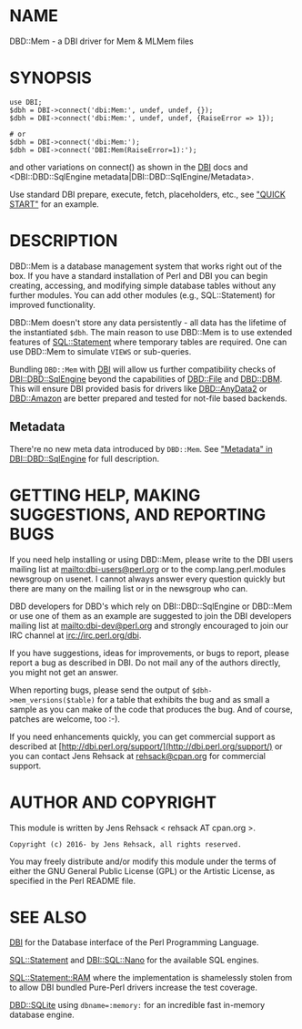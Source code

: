 # NAME

DBD::Mem - a DBI driver for Mem & MLMem files

# SYNOPSIS

    use DBI;
    $dbh = DBI->connect('dbi:Mem:', undef, undef, {});
    $dbh = DBI->connect('dbi:Mem:', undef, undef, {RaiseError => 1});

    # or
    $dbh = DBI->connect('dbi:Mem:');
    $dbh = DBI->connect('DBI:Mem(RaiseError=1):');

and other variations on connect() as shown in the [DBI](https://metacpan.org/pod/DBI) docs and 
<DBI::DBD::SqlEngine metadata|DBI::DBD::SqlEngine/Metadata>.

Use standard DBI prepare, execute, fetch, placeholders, etc.,
see ["QUICK START"](#quick-start) for an example.

# DESCRIPTION

DBD::Mem is a database management system that works right out of the box.
If you have a standard installation of Perl and DBI you can begin creating,
accessing, and modifying simple database tables without any further modules.
You can add other modules (e.g., SQL::Statement) for improved functionality.

DBD::Mem doesn't store any data persistently - all data has the lifetime of
the instantiated `$dbh`. The main reason to use DBD::Mem is to use extended
features of [SQL::Statement](https://metacpan.org/pod/SQL%3A%3AStatement) where temporary tables are required. One can
use DBD::Mem to simulate `VIEWS` or sub-queries.

Bundling `DBD::Mem` with [DBI](https://metacpan.org/pod/DBI) will allow us further compatibility checks
of [DBI::DBD::SqlEngine](https://metacpan.org/pod/DBI%3A%3ADBD%3A%3ASqlEngine) beyond the capabilities of [DBD::File](https://metacpan.org/pod/DBD%3A%3AFile) and
[DBD::DBM](https://metacpan.org/pod/DBD%3A%3ADBM). This will ensure DBI provided basis for drivers like
[DBD::AnyData2](https://metacpan.org/pod/DBD%3A%3AAnyData2) or [DBD::Amazon](https://metacpan.org/pod/DBD%3A%3AAmazon) are better prepared and tested for
not-file based backends.

## Metadata

There're no new meta data introduced by `DBD::Mem`. See
["Metadata" in DBI::DBD::SqlEngine](https://metacpan.org/pod/DBI%3A%3ADBD%3A%3ASqlEngine#Metadata) for full description.

# GETTING HELP, MAKING SUGGESTIONS, AND REPORTING BUGS

If you need help installing or using DBD::Mem, please write to the DBI
users mailing list at [mailto:dbi-users@perl.org](mailto:dbi-users@perl.org) or to the
comp.lang.perl.modules newsgroup on usenet.  I cannot always answer
every question quickly but there are many on the mailing list or in
the newsgroup who can.

DBD developers for DBD's which rely on DBI::DBD::SqlEngine or DBD::Mem or
use one of them as an example are suggested to join the DBI developers
mailing list at [mailto:dbi-dev@perl.org](mailto:dbi-dev@perl.org) and strongly encouraged to join our
IRC channel at [irc://irc.perl.org/dbi](irc://irc.perl.org/dbi).

If you have suggestions, ideas for improvements, or bugs to report, please
report a bug as described in DBI. Do not mail any of the authors directly,
you might not get an answer.

When reporting bugs, please send the output of `$dbh->mem_versions($table)`
for a table that exhibits the bug and as small a sample as you can make of
the code that produces the bug.  And of course, patches are welcome, too
:-).

If you need enhancements quickly, you can get commercial support as
described at [http://dbi.perl.org/support/](http://dbi.perl.org/support/) or you can contact Jens Rehsack
at rehsack@cpan.org for commercial support.

# AUTHOR AND COPYRIGHT

This module is written by Jens Rehsack < rehsack AT cpan.org >.

    Copyright (c) 2016- by Jens Rehsack, all rights reserved.

You may freely distribute and/or modify this module under the terms of
either the GNU General Public License (GPL) or the Artistic License, as
specified in the Perl README file.

# SEE ALSO

[DBI](https://metacpan.org/pod/DBI) for the Database interface of the Perl Programming Language.

[SQL::Statement](https://metacpan.org/pod/SQL%3A%3AStatement) and [DBI::SQL::Nano](https://metacpan.org/pod/DBI%3A%3ASQL%3A%3ANano) for the available SQL engines.

[SQL::Statement::RAM](https://metacpan.org/pod/SQL%3A%3AStatement%3A%3ARAM) where the implementation is shamelessly stolen from
to allow DBI bundled Pure-Perl drivers increase the test coverage.

[DBD::SQLite](https://metacpan.org/pod/DBD%3A%3ASQLite) using `dbname=:memory:` for an incredible fast in-memory database engine.
